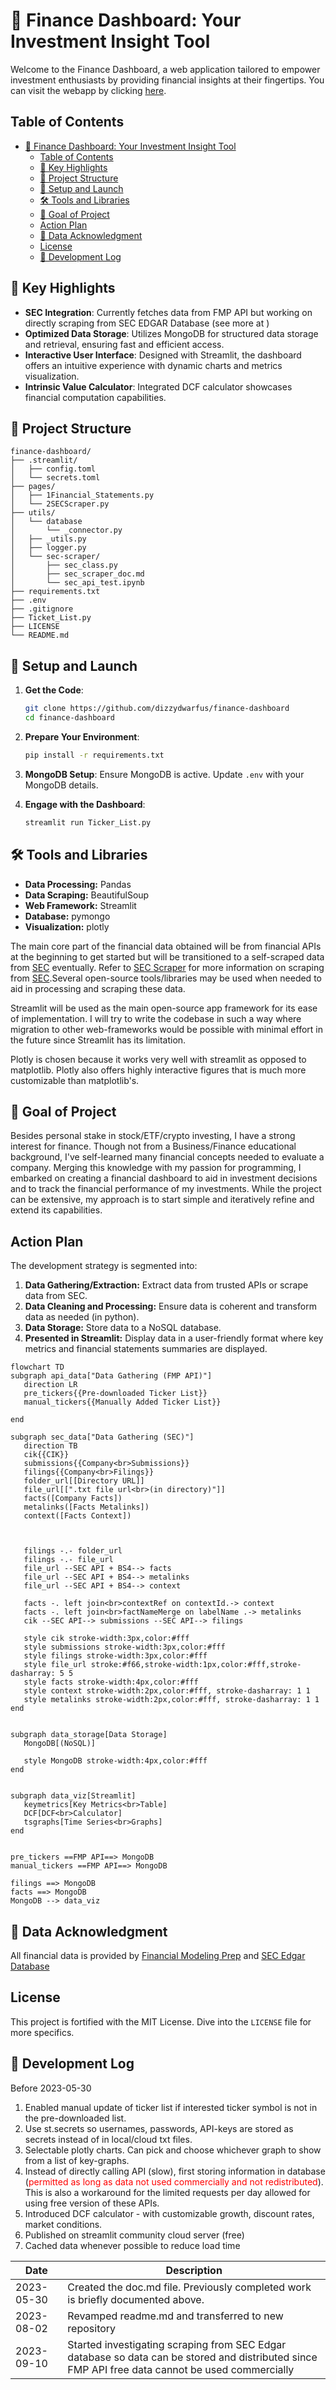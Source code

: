 # 🌟 Finance Dashboard: Your Investment Insight Tool

Welcome to the Finance Dashboard, a web application tailored to empower investment enthusiasts by providing financial insights at their fingertips. You can visit the webapp by clicking [here](https://finance-webapp.streamlit.app/Financial_Statements).

## Table of Contents

- [🌟 Finance Dashboard: Your Investment Insight Tool](#-finance-dashboard-your-investment-insight-tool)
  - [Table of Contents](#table-of-contents)
  - [🚀 Key Highlights](#-key-highlights)
  - [📂 Project Structure](#-project-structure)
  - [🔧 Setup and Launch](#-setup-and-launch)
  - [🛠️ Tools and Libraries](#️-tools-and-libraries)
  - [🎯 Goal of Project](#-goal-of-project)
  - [Action Plan](#action-plan)
  - [📜 Data Acknowledgment](#-data-acknowledgment)
  - [License](#license)
  - [📝 Development Log](#-development-log)

## 🚀 Key Highlights

- **SEC Integration**: Currently fetches data from FMP API but working on directly scraping from SEC EDGAR Database (see more at []())
- **Optimized Data Storage**: Utilizes MongoDB for structured data storage and retrieval, ensuring fast and efficient access.
- **Interactive User Interface**: Designed with Streamlit, the dashboard offers an intuitive experience with dynamic charts and metrics visualization.
- **Intrinsic Value Calculator**: Integrated DCF calculator showcases financial computation capabilities.

## 📂 Project Structure

```
finance-dashboard/
├── .streamlit/
│   ├── config.toml
│   └── secrets.toml
├── pages/
│   ├── 1Financial_Statements.py
│   └── 2SECScraper.py
├── utils/
│   └── database
│       └── _connector.py
│   ├── _utils.py
│   ├── logger.py
│   └── sec-scraper/
│       ├── sec_class.py
│       ├── sec_scraper_doc.md
│       └── sec_api_test.ipynb
├── requirements.txt
├── .env
├── .gitignore
├── Ticket_List.py
├── LICENSE
└── README.md
```

## 🔧 Setup and Launch

1. **Get the Code**:
   ```bash
   git clone https://github.com/dizzydwarfus/finance-dashboard
   cd finance-dashboard
   ```

2. **Prepare Your Environment**:
   ```bash
   pip install -r requirements.txt
   ```

3. **MongoDB Setup**: Ensure MongoDB is active. Update `.env` with your MongoDB details. 

4. **Engage with the Dashboard**:
   ```bash
   streamlit run Ticker_List.py
   ```



## 🛠️ Tools and Libraries

- **Data Processing:** Pandas
- **Data Scraping:** BeautifulSoup
- **Web Framework:** Streamlit
- **Database:** pymongo
- **Visualization:** plotly

The main core part of the financial data obtained will be from financial APIs at the beginning to get started but will be transitioned to a self-scraped data from [SEC](www.sec.gov) eventually. Refer to [SEC Scraper](./utils/sec-scraper/sec_scraper_doc.md) for more information on scraping from [SEC](www.sec.gov).Several open-source tools/libraries may be used when needed to aid in processing and scraping these data. 

Streamlit will be used as the main open-source app framework for its ease of implementation. I will try to write the codebase in such a way where migration to other web-frameworks would be possible with minimal effort in the future since Streamlit has its limitation.

Plotly is chosen because it works very well with streamlit as opposed to matplotlib. Plotly also offers highly interactive figures that is much more customizable than matplotlib's.


## 🎯 Goal of Project

Besides personal stake in stock/ETF/crypto investing, I have a strong interest for finance. Though not from a Business/Finance educational background, I've self-learned many financial concepts needed to evaluate a company. Merging this knowledge with my passion for programming, I embarked on creating a financial dashboard to aid in investment decisions and to track the financial performance of my investments. While the project can be extensive, my approach is to start simple and iteratively refine and extend its capabilities.


## Action Plan

The development strategy is segmented into:

1. **Data Gathering/Extraction:** Extract data from trusted APIs or scrape data from SEC.
2. **Data Cleaning and Processing:** Ensure data is coherent and transform data as needed (in python).
3. **Data Storage:** Store data to a NoSQL database.
4. **Presented in Streamlit:** Display data in a user-friendly format where key metrics and financial statements summaries are displayed.


```mermaid
flowchart TD
subgraph api_data["Data Gathering (FMP API)"]
   direction LR
   pre_tickers{{Pre-downloaded Ticker List}}
   manual_tickers{{Manually Added Ticker List}}

end

subgraph sec_data["Data Gathering (SEC)"]
   direction TB
   cik{{CIK}}
   submissions{{Company<br>Submissions}}
   filings{{Company<br>Filings}}
   folder_url[[Directory URL]]
   file_url[[".txt file url<br>(in directory)"]]
   facts([Company Facts])
   metalinks([Facts Metalinks])
   context([Facts Context])



   filings -.- folder_url
   filings -.- file_url
   file_url --SEC API + BS4--> facts
   file_url --SEC API + BS4--> metalinks
   file_url --SEC API + BS4--> context

   facts -. left join<br>contextRef on contextId.-> context 
   facts -. left join<br>factNameMerge on labelName .-> metalinks
   cik --SEC API--> submissions --SEC API--> filings
   
   style cik stroke-width:3px,color:#fff
   style submissions stroke-width:3px,color:#fff
   style filings stroke-width:3px,color:#fff
   style file_url stroke:#f66,stroke-width:1px,color:#fff,stroke-dasharray: 5 5
   style facts stroke-width:4px,color:#fff
   style context stroke-width:2px,color:#fff, stroke-dasharray: 1 1
   style metalinks stroke-width:2px,color:#fff, stroke-dasharray: 1 1
end


subgraph data_storage[Data Storage]
   MongoDB[(NoSQL)]

   style MongoDB stroke-width:4px,color:#fff
end


subgraph data_viz[Streamlit]
   keymetrics[Key Metrics<br>Table]
   DCF[DCF<br>Calculator]
   tsgraphs[Time Series<br>Graphs]
end


pre_tickers ==FMP API==> MongoDB
manual_tickers ==FMP API==> MongoDB

filings ==> MongoDB
facts ==> MongoDB
MongoDB --> data_viz
```


## 📜 Data Acknowledgment

All financial data is provided by [Financial Modeling Prep](https://financialmodelingprep.com) and [SEC Edgar Database](https://www.sec.gov/edgar/sec-api-documentation)

## License

This project is fortified with the MIT License. Dive into the `LICENSE` file for more specifics.


## 📝 Development Log

Before 2023-05-30

1. Enabled manual update of ticker list if interested ticker symbol is not in the pre-downloaded list.
2. Use st.secrets so usernames, passwords, API-keys are stored as secrets instead of in local/cloud txt files.
3. Selectable plotly charts. Can pick and choose whichever graph to show from a list of key-graphs. 
4. Instead of directly calling API (slow), first storing information in database (<span style="color:#FF0001;">permitted as long as data not used commercially and not redistributed</span>). This is also a workaround for the limited requests per day allowed for using free version of these APIs. 
5. Introduced DCF calculator - with customizable growth, discount rates, market conditions.
6. Published on streamlit community cloud server (free)
7. Cached data whenever possible to reduce load time

| Date       | Description                                                                                                                                      |
| ---------- | ------------------------------------------------------------------------------------------------------------------------------------------------ |
| 2023-05-30 | Created the doc.md file. Previously completed work is briefly documented above.                                                                  |
| 2023-08-02 | Revamped readme.md and transferred to new repository                                                                                             |
| 2023-09-10 | Started investigating scraping from SEC Edgar database so data can be stored and distributed since FMP API free data cannot be used commercially |